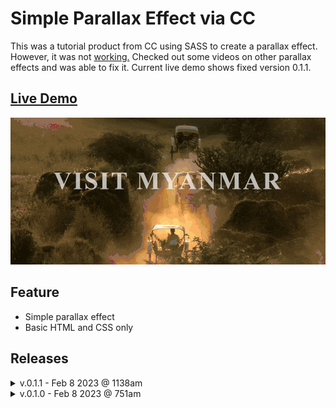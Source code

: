# Simple Parallax Effect via CC
This was a tutorial product from CC using SASS to create a parallax effect. However, it was not <a href="https://github.com/daryldelrosario/cc-parallax-test/releases/tag/v.0.1.0">working.</a> Checked out some videos on other parallax effects and was able to fix it. Current live demo shows fixed version 0.1.1.

## <a href="https://daryldelrosario.github.io/cc-parallax-test/">Live Demo</a>
<kbd><a href="https://daryldelrosario.github.io/cc-parallax-test/"><img src="./cc-parallaxtext-ld_v0.1.1.gif" alt="live demo gif showing current version"></a></kbd>

## Feature
- Simple parallax effect
- Basic HTML and CSS only

## Releases
<details>
    <summary>v.0.1.1 - Feb 8 2023 @ 1138am</summary>

- Fixed parallax effect by adding position: relative
- Full version report <a href="https://github.com/daryldelrosario/cc-parallax-test/releases/tag/v.0.1.1">here</a>
</details>

<details>
    <summary>v.0.1.0 - Feb 8 2023 @ 751am</summary>   

- Parallax effect not working
- Possible error in fixed images
- Full version report <a href="https://github.com/daryldelrosario/cc-parallax-test/releases/tag/v.0.1.0">here</a>
</details>